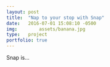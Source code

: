 ```yaml
---
layout: post
title:  "Nap to your stop with Snap"
date:   2016-07-01 15:08:10 -0500
img: 		assets/banana.jpg
type: 	project
portfolio: true
---
```


Snap is...
